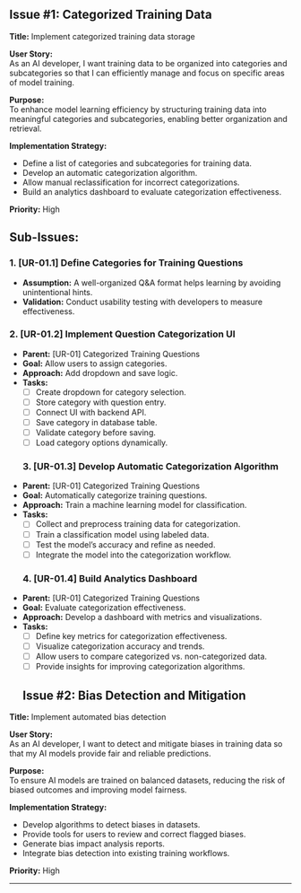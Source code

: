 ## **Issue #1: Categorized Training Data**
**Title:** Implement categorized training data storage  

**User Story:**  
As an AI developer, I want training data to be organized into categories and subcategories so that I can efficiently manage and focus on specific areas of model training.  

**Purpose:**  
To enhance model learning efficiency by structuring training data into meaningful categories and subcategories, enabling better organization and retrieval.  

**Implementation Strategy:**  
- Define a list of categories and subcategories for training data.  
- Develop an automatic categorization algorithm.  
- Allow manual reclassification for incorrect categorizations.  
- Build an analytics dashboard to evaluate categorization effectiveness.  

**Priority:** High  

## **Sub-Issues:**

### **1. [UR-01.1] Define Categories for Training Questions**
- **Assumption:** A well-organized Q&A format helps learning by avoiding unintentional hints.  
- **Validation:** Conduct usability testing with developers to measure effectiveness. 

### **2. [UR-01.2] Implement Question Categorization UI**
- **Parent:** [UR-01] Categorized Training Questions  
- **Goal:** Allow users to assign categories.  
- **Approach:** Add dropdown and save logic.  
- **Tasks:**  
  - [ ] Create dropdown for category selection.  
  - [ ] Store category with question entry.  
  - [ ] Connect UI with backend API.  
  - [ ] Save category in database table.  
  - [ ] Validate category before saving.  
  - [ ] Load category options dynamically. 

  ### **3. [UR-01.3] Develop Automatic Categorization Algorithm**
- **Parent:** [UR-01] Categorized Training Questions  
- **Goal:** Automatically categorize training questions.  
- **Approach:** Train a machine learning model for classification.  
- **Tasks:**  
  - [ ] Collect and preprocess training data for categorization.  
  - [ ] Train a classification model using labeled data.  
  - [ ] Test the model’s accuracy and refine as needed.  
  - [ ] Integrate the model into the categorization workflow. 

  ### **4. [UR-01.4] Build Analytics Dashboard**
- **Parent:** [UR-01] Categorized Training Questions  
- **Goal:** Evaluate categorization effectiveness.  
- **Approach:** Develop a dashboard with metrics and visualizations.  
- **Tasks:**  
  - [ ] Define key metrics for categorization effectiveness.  
  - [ ] Visualize categorization accuracy and trends.  
  - [ ] Allow users to compare categorized vs. non-categorized data.  
  - [ ] Provide insights for improving categorization algorithms.  

  ## **Issue #2: Bias Detection and Mitigation**
**Title:** Implement automated bias detection  

**User Story:**  
As an AI developer, I want to detect and mitigate biases in training data so that my AI models provide fair and reliable predictions.  

**Purpose:**  
To ensure AI models are trained on balanced datasets, reducing the risk of biased outcomes and improving model fairness.  

**Implementation Strategy:**  
- Develop algorithms to detect biases in datasets.  
- Provide tools for users to review and correct flagged biases.  
- Generate bias impact analysis reports.  
- Integrate bias detection into existing training workflows.  

**Priority:** High  

---

